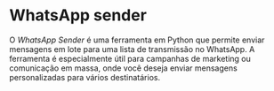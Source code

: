 # WhatsApp sender
 O *WhatsApp Sender* é uma ferramenta em Python que permite enviar mensagens em lote para uma lista de transmissão no WhatsApp. A ferramenta é especialmente útil para campanhas de marketing ou comunicação em massa, onde você deseja enviar mensagens personalizadas para vários destinatários.

